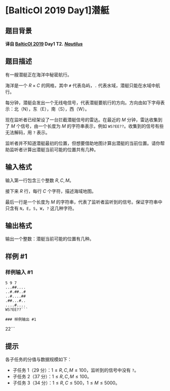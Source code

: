 # [BalticOI 2019 Day1]潜艇

## 题目背景

**译自 [BalticOI 2019](http://boi2019.eio.ee/tasks/) Day1 T2.** ***[Nautilus](http://boi2019.eio.ee/wp-content/uploads/2019/04/nautilus.en_.pdf)***

## 题目描述

有一艘潜艇正在海洋中秘密航行。

海洋是一个 $R \times C$ 的网格，其中 `#` 代表岛屿，`.` 代表水域，潜艇只能在水域中航行。

每分钟，潜艇会发出一个无线电信号，代表潜艇要航行的方向。方向由如下字母表示：北（N），东（E），南（S），西（W）。

现在监听者已经架设了一台拦截潜艇信号的雷达。在最近的 $M$ 分钟，雷达收集到了 $M$ 个信号，由一个长度为 $M$ 的字符串表示，例如 `WS?EE??`。收集到的信号有些无法解码，用 `?` 表示。

监听者并不知道潜艇最初的位置，但想要借助地图计算出潜艇的当前位置。请你帮助监听者计算出潜艇当前可能的位置共有几种。

## 输入格式

输入第一行包含三个整数 $R,C,M$。

接下来 $R$ 行，每行 $C$ 个字符，描述海域地图。

最后一行是一个长度为 $M$ 的字符串，代表了监听者监听到的信号。保证字符串中只含有 `N`，`E`，`S`，`W`，`?` 这几种字符。

## 输出格式

输出一个整数：潜艇当前可能的位置有几种。

## 样例 #1

### 样例输入 #1
```
5 9 7
...##....
..#.##..#
..#....##
.##...#..
....#....
WS?EE??```

### 样例输出 #1

```
22```

## 提示

各子任务的分值与数据规模如下：

- 子任务 1（29 分）：$1 \leq R,C,M \leq 100$，监听到的信号中没有 `?`。
- 子任务 2（37 分）：$1 \leq R,C,M \leq 100$。
- 子任务 3（34 分）：$1 \leq R,C \leq 500$，$1 \leq M \leq 5000$。
